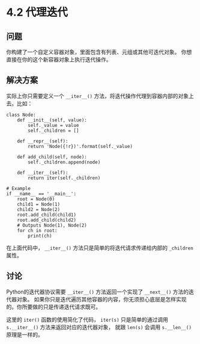 

# 4.2 代理迭代

## 问题

你构建了一个自定义容器对象，里面包含有列表、元组或其他可迭代对象。 你想直接在你的这个新容器对象上执行迭代操作。

## 解决方案

实际上你只需要定义一个 `__iter__()` 方法，将迭代操作代理到容器内部的对象上去。比如：

    
    
    class Node:
        def __init__(self, value):
            self._value = value
            self._children = []
    
        def __repr__(self):
            return 'Node({!r})'.format(self._value)
    
        def add_child(self, node):
            self._children.append(node)
    
        def __iter__(self):
            return iter(self._children)
    
    # Example
    if __name__ == '__main__':
        root = Node(0)
        child1 = Node(1)
        child2 = Node(2)
        root.add_child(child1)
        root.add_child(child2)
        # Outputs Node(1), Node(2)
        for ch in root:
            print(ch)
    

在上面代码中， `__iter__()` 方法只是简单的将迭代请求传递给内部的 `_children` 属性。

## 讨论

Python的迭代器协议需要 `__iter__()` 方法返回一个实现了 `__next__()` 方法的迭代器对象。
如果你只是迭代遍历其他容器的内容，你无须担心底层是怎样实现的。你所要做的只是传递迭代请求既可。

这里的 `iter()` 函数的使用简化了代码， `iter(s)` 只是简单的通过调用 `s.__iter__()` 方法来返回对应的迭代器对象， 就跟
`len(s)` 会调用 `s.__len__()` 原理是一样的。

